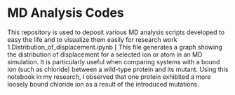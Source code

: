 # MD Analysis Codes
This repository is used to deposit various MD analysis scripts developed to easy the life and to visualize them easily for research work
1.Distribution_of_displacement.ipynb [
This file generates a graph showing the distribution of displacement for a selected ion or atom in an MD simulation. It is particularly useful when comparing systems with a bound ion (such as chloride) between a wild-type protein and its mutant. Using this notebook in my research, I observed that one protein exhibited a more loosely bound chloride ion as a result of the introduced mutations.
